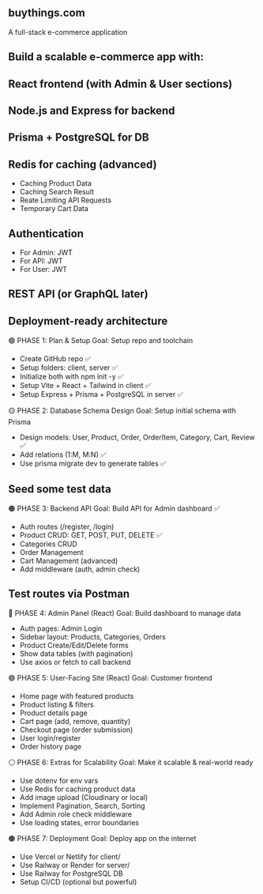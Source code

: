 ## buythings.com

A full-stack e-commerce application

## Build a scalable e-commerce app with:

## React frontend (with Admin & User sections)

## Node.js and Express for backend

## Prisma + PostgreSQL for DB

## Redis for caching (advanced)

- Caching Product Data
- Caching Search Result
- Reate Limiting API Requests
- Temporary Cart Data

## Authentication

- For Admin: JWT
- For API: JWT
- For User: JWT

## REST API (or GraphQL later)

## Deployment-ready architecture

🟢 PHASE 1: Plan & Setup
Goal: Setup repo and toolchain

- Create GitHub repo ✅
- Setup folders: client, server ✅
- Initialize both with npm init -y ✅
- Setup Vite + React + Tailwind in client ✅
- Setup Express + Prisma + PostgreSQL in server ✅

🟡 PHASE 2: Database Schema Design
Goal: Setup initial schema with Prisma

- Design models: User, Product, Order, OrderItem, Category, Cart, Review ✅
- Add relations (1:M, M:N) ✅
- Use prisma migrate dev to generate tables ✅

## Seed some test data

🟠 PHASE 3: Backend API
Goal: Build API for Admin dashboard ✅

- Auth routes (/register, /login)
- Product CRUD: GET, POST, PUT, DELETE ✅
- Categories CRUD
- Order Management
- Cart Management (advanced)
- Add middleware (auth, admin check)

## Test routes via Postman

🔵 PHASE 4: Admin Panel (React)
Goal: Build dashboard to manage data

- Auth pages: Admin Login
- Sidebar layout: Products, Categories, Orders
- Product Create/Edit/Delete forms
- Show data tables (with pagination)
- Use axios or fetch to call backend

🟣 PHASE 5: User-Facing Site (React)
Goal: Customer frontend

- Home page with featured products
- Product listing & filters
- Product details page
- Cart page (add, remove, quantity)
- Checkout page (order submission)
- User login/register
- Order history page

⚪ PHASE 6: Extras for Scalability
Goal: Make it scalable & real-world ready

- Use dotenv for env vars
- Use Redis for caching product data
- Add image upload (Cloudinary or local)
- Implement Pagination, Search, Sorting
- Add Admin role check middleware
- Use loading states, error boundaries

🟤 PHASE 7: Deployment
Goal: Deploy app on the internet

- Use Vercel or Netlify for client/
- Use Railway or Render for server/
- Use Railway for PostgreSQL DB
- Setup CI/CD (optional but powerful)
